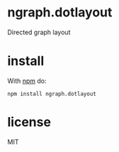 # ngraph.dotlayout

Directed graph layout

# install

With [npm](https://npmjs.org) do:

```
npm install ngraph.dotlayout
```

# license

MIT
